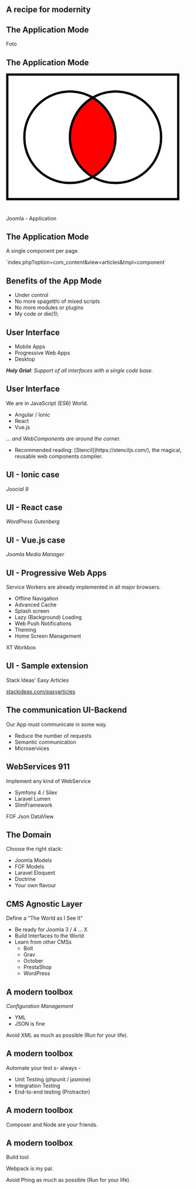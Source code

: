 ## A recipe for modernity


## The Application Mode

Foto


## The Application Mode

![Grow fast or die slow](images/30-how/intersection.svg)<!-- .element: style="width: 40%" -->

Joomla - Application


## The Application Mode

A single component per page

<!-- .element: class="small fragment" --> `index.php?option=com_content&view=articles&tmpl=component`


## Benefits of the App Mode

- <!-- .element: class="fragment" --> Under control
- <!-- .element: class="fragment" --> No more spagetthi of mixed scripts
- <!-- .element: class="fragment" --> No more modules or plugins
- <!-- .element: class="fragment" --> My code or die(1);


## User Interface

- Mobile Apps
- Progressive Web Apps
- Desktop

_**Holy Grial**: Support of all interfaces with a single code base._


## User Interface

We are in JavaScript (ES6) World.

- Angular / Ionic
- React
- Vue.js

_... and WebComponents are around the corner._

- <!-- .element: class="small" --> Recommended reading: [Stencil](https://stenciljs.com/), the magical, reusable web components compiler.

## UI - Ionic case

_Joocial 9_


## UI - React case

_WordPress Gutenberg_


## UI - Vue.js case

_Joomla Media Manager_


## UI - Progressive Web Apps

Service Workers are already implemented in all major browsers.

- Offline Navigation
- Advanced Cache
- Splash screen
- Lazy (Background) Loading
- Web Push Notifications
- Theming
- Home Screen Management

XT Workbox

## UI - Sample extension

Stack Ideas' Easy Articles

[stackideas.com/easyarticles](https://stackideas.com/easyarticles)

## The communication UI-Backend

Our App must communicate in some way.

- Reduce the number of requests
- Semantic communication
- Microservices


## WebServices 911

Implement any kind of WebService

- Symfony 4 / Silex
- Laravel Lumen
- SlimFramework

FOF Json DataView


## The Domain

Choose the right stack:

- Joomla Models
- FOF Models
- Laravel Eloquent
- Doctrine
- Your own flavour


## CMS Agnostic Layer

Define a "The World as I See It"

- Be ready for Joomla 3 / 4 ... X
- Build Interfaces to the World
- Learn from other CMSs
  - Bolt
  - Grav
  - October
  - PrestaShop
  - WordPress


## A modern toolbox

_Configuration Management_

- YML
- JSON is fine

Avoid XML as much as possible (Run for your life).


## A modern toolbox

Automate your test s- always -

- Unit Testing (phpunit / jasmine)
- Integration Testing
- End-to-end testing (Protractor)

## A modern toolbox

Composer and Node are your friends.


## A modern toolbox

Build tool

Webpack is my pal.

Avoid Phing as much as possible (Run for your life).
